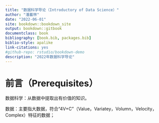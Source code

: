 ```yaml
--- 
title: "数据科学导论（Introductory of Data Science）"
author: "潘蓄林"
date: "2022-06-01"
site: bookdown::bookdown_site
output: bookdown::gitbook
documentclass: book
bibliography: [book.bib, packages.bib]
biblio-style: apalike
link-citations: yes
#github-repo: rstudio/bookdown-demo
description: "2022年数据科学导论"
---
```


# 前言（Prerequisites）

数据科学：从数据中提取出有价值的知识。

数据：主要指大数据，符合“4V+C”（Value，Variatey，Volumn，Velocity，Complex）特征的数据；


